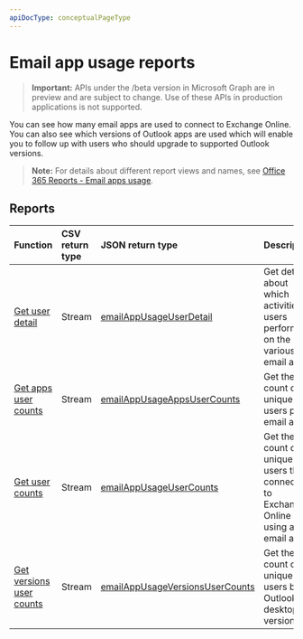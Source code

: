 ```yaml
---
apiDocType: conceptualPageType
---
```

# Email app usage reports

> **Important:** APIs under the /beta version in Microsoft Graph are in preview and are subject to change. Use of these APIs in production applications is not supported.

You can see how many email apps are used to connect to Exchange Online. You can also see which versions of Outlook apps are used which will enable you to follow up with users who should upgrade to supported Outlook versions.

> **Note:** For details about different report views and names, see [Office 365 Reports - Email apps usage](https://support.office.com/client/Email-apps-usage-c2ce12a2-934f-4dd4-ba65-49b02be4703d).

## Reports

| Function                                 | CSV return type | JSON return type                         | Description                              |
| :--------------------------------------- | :-------------- | :--------------------------------------- | ---------------------------------------- |
| [Get user detail](../api/reportroot_getemailappusageuserdetail.md) | Stream          | [emailAppUsageUserDetail](../resources/emailappusageuserdetail.md) | Get details about which activities users performed on the various email apps. |
| [Get apps user counts](../api/reportroot_getemailappusageappsusercounts.md) | Stream          | [emailAppUsageAppsUserCounts](../resources/emailappusageappsusercounts.md) | Get the count of unique users per email app. |
| [Get user counts](../api/reportroot_getemailappusageusercounts.md) | Stream          | [emailAppUsageUserCounts](../resources/emailappusageusercounts.md) | Get the count of unique users that connected to Exchange Online using any email app. |
| [Get versions user counts](../api/reportroot_getemailappusageversionsusercounts.md) | Stream          | [emailAppUsageVersionsUserCounts](../resources/emailappusageversionsusercounts.md) | Get the count of unique users by Outlook desktop version. |
